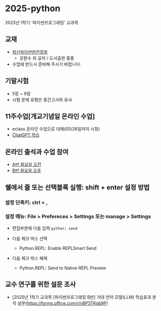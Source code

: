 # 2025-python
2025년 1학기 '파이썬프로그래밍' 교과목

## 교재
- [최신파이썬완전정복](https://product.kyobobook.co.kr/detail/S000214958974)
  -  강환수 외 공저 / 도서출판 홍릉
- 수업에 반드시 준비해 주시기 바랍니다. 

## 기말시험
- 5장 ~ 9장
- 시험 문제 유형은 중간고사와 유사

## 11주수업[개교기념일 온라인 수업]
- eclass 온라인 수업으로 대체(05/26일까지 시청)
- [ChatGPT 학습](https://chatgpt.com/share/e/6827f3bb-8c10-8008-bc6c-6758dc34589c)
  
## 온라인 출석과 수업 참여
- [A반 화요일 오전](https://docs.google.com/spreadsheets/d/1v2OZR6dVRBUfdpB6SjbnsLTAucvXlPvy_t35Fzs6ZPY/edit?usp=sharing)
- [B반 화요일 오후](https://docs.google.com/spreadsheets/d/1YhcTH-omOROUrfThsX2j0i2QvOT4XYPXFRhCO3QC-s8/edit?usp=sharing)

## 쉘에서 줄 또는 선택블록 실행: shift + enter 설정 방법
### 설정 단축키: ctrl + ,
### 설정 메뉴: File > Prefereces > Settings 또는 manage > Settings
- 편집부분에 다음 입력
  ```python: send```

- 다음 체크 박스 선택
  - Python.REPL: Enable REPLSmart Send
- 다음 체크 박스 해제
  - Python.REPL: Send to Native REPL Preview


## 교수 연구를 위한 설문 조사
- [2025년 1학기 교과목  [파이썬프로그래밍 B반] 거대 언어 모델(LLM) 학습효과 분석 설문(https://forms.office.com/r/y8P3TKgb9P)
